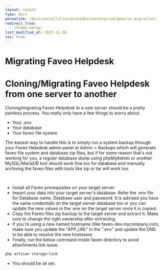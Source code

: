 ```yaml
---
layout: single
type: docs
permalink: /docs/installation/providers/enterprise/generic-migration/
redirect_from:
  - /theme-setup/
last_modified_at: 2022-11-26
toc: true
---
```


# Migrating Faveo Helpdesk  <!-- omit in toc -->




# Cloning/Migrating Faveo Helpdesk from one server to another <!-- omit in toc -->



Cloning/migrating Faveo Helpdesk to a new server should be a pretty painless process. You really only have a few things to worry about:

- Your .env
- Your database
- Your faveo file system

The easiest way to handle this is to simply run a system backup through your Faveo Helpdesk admin panel at Admin > Backups which will generate faveo file system and database zip files, but if for some reason that's not working for you, a regular database dump using phpMyAdmin or another MySQL/MariaDB tool should work fine too for database and manually archiving the faveo files with tools like zip or tar will work too.

<img alt="" src="https://github.com/ladybirdweb/faveo-server-images/blob/master/_docs/installation/providers/enterprise/GUI-images/backup1.png?raw=true"/>
<img alt="" src="https://github.com/ladybirdweb/faveo-server-images/blob/master/_docs/installation/providers/enterprise/GUI-images/backup2.png?raw=true"/>
<img alt="" src="https://github.com/ladybirdweb/faveo-server-images/blob/master/_docs/installation/providers/enterprise/GUI-images/backup3.png?raw=true"/>

- Install all Faveo prerequisites on your target server
- Import your data into your target server's database. Refer the .env file for Database name, Database user and password. It is advised you have the same credentials on the target server database too or you can update the new values in the .env on the target server once it is copied.
- Copy the Faveo files zip backup to the target server and extract it. Make sure to change the right ownership after extracting.
- If you're using a new named hostname (like faveo-dev.mycompany.com, make sure you update the "APP_URL" in the ".env" and update the  DNS to be able to resolve the new hostname.
- Finally, run the below command inside faveo directory to avoid attachments link issue.

```sh
php artisan storage:link
```
- You should be all set.